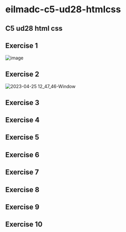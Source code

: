 # eilmadc-c5-ud28-htmlcss
 ## C5 ud28 html css

## Exercise 1
![image](https://user-images.githubusercontent.com/57563030/234236885-f7caad8d-8d04-47b2-ab11-ba268e1de3ac.png)

## Exercise 2

![2023-04-25 12_47_46-Window](https://user-images.githubusercontent.com/57563030/234254684-2bd77722-9c58-4d9b-bf10-12c12539785b.png)

## Exercise 3

## Exercise 4

## Exercise 5

## Exercise 6

## Exercise 7

## Exercise 8

## Exercise 9

## Exercise 10

